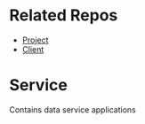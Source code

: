 # Related Repos
* [Project](https://github.com/calvin-cs262-fall2025-teamG/Project)
* [Client](https://github.com/calvin-cs262-fall2025-teamG/Client)

# Service
Contains data service applications
